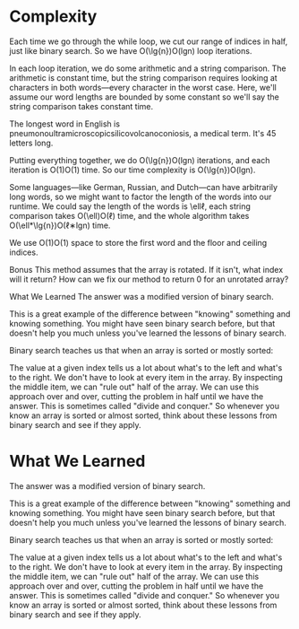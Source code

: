 # Complexity

Each time we go through the while loop, we cut our range of indices in half, just like binary search. So we have O(\lg{n})O(lgn) loop iterations.

In each loop iteration, we do some arithmetic and a string comparison. The arithmetic is constant time, but the string comparison requires looking at characters in both words—every character in the worst case. Here, we'll assume our word lengths are bounded by some constant so we'll say the string comparison takes constant time.

The longest word in English is pneumonoultramicroscopicsilicovolcanoconiosis, a medical term. It's 45 letters long.

Putting everything together, we do O(\lg{n})O(lgn) iterations, and each iteration is O(1)O(1) time. So our time complexity is O(\lg{n})O(lgn).

Some languages—like German, Russian, and Dutch—can have arbitrarily long words, so we might want to factor the length of the words into our runtime. We could say the length of the words is \ellℓ, each string comparison takes O(\ell)O(ℓ) time, and the whole algorithm takes O(\ell*\lg{n})O(ℓ∗lgn) time.

We use O(1)O(1) space to store the first word and the floor and ceiling indices.

Bonus
This method assumes that the array is rotated. If it isn't, what index will it return? How can we fix our method to return 0 for an unrotated array?

What We Learned
The answer was a modified version of binary search.

This is a great example of the difference between "knowing" something and knowing something. You might have seen binary search before, but that doesn't help you much unless you've learned the lessons of binary search.

Binary search teaches us that when an array is sorted or mostly sorted:

The value at a given index tells us a lot about what's to the left and what's to the right.
We don't have to look at every item in the array. By inspecting the middle item, we can "rule out" half of the array.
We can use this approach over and over, cutting the problem in half until we have the answer. This is sometimes called "divide and conquer."
So whenever you know an array is sorted or almost sorted, think about these lessons from binary search and see if they apply.

# What We Learned
The answer was a modified version of binary search.

This is a great example of the difference between "knowing" something and knowing something. You might have seen binary search before, but that doesn't help you much unless you've learned the lessons of binary search.

Binary search teaches us that when an array is sorted or mostly sorted:

The value at a given index tells us a lot about what's to the left and what's to the right.
We don't have to look at every item in the array. By inspecting the middle item, we can "rule out" half of the array.
We can use this approach over and over, cutting the problem in half until we have the answer. This is sometimes called "divide and conquer."
So whenever you know an array is sorted or almost sorted, think about these lessons from binary search and see if they apply.